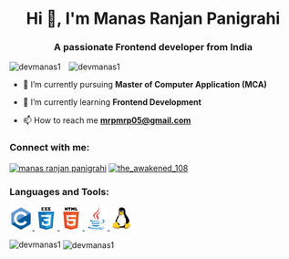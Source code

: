 <h1 align="center">Hi 👋, I'm Manas Ranjan Panigrahi</h1>
<h3 align="center">A passionate Frontend developer from India</h3>


 <img align="right" width="400" src="https://media3.giphy.com/media/qgQUggAC3Pfv687qPC/giphy.gif" alt="devmanas1" />
<p align="left"> <img src="https://komarev.com/ghpvc/?username=devmanas1&label=Profile%20views&color=0e75b6&style=flat" alt="devmanas1" /> </p>

- 🔭 I’m currently pursuing **Master of Computer Application (MCA)**

- 🌱 I’m currently learning **Frontend Development**

- 📫 How to reach me **mrpmrp05@gmail.com**

<h3 align="left">Connect with me:</h3>
<p align="left">
<a href="https://linkedin.com/in/manas ranjan panigrahi" target="blank"><img align="center" src="https://raw.githubusercontent.com/rahuldkjain/github-profile-readme-generator/master/src/images/icons/Social/linked-in-alt.svg" alt="manas ranjan panigrahi" height="30" width="40" /></a>
<a href="https://instagram.com/the_awakened_108" target="blank"><img align="center" src="https://raw.githubusercontent.com/rahuldkjain/github-profile-readme-generator/master/src/images/icons/Social/instagram.svg" alt="the_awakened_108" height="30" width="40" /></a>
</p>

<h3 align="left">Languages and Tools:</h3>
<p align="left"> <a href="https://www.cprogramming.com/" target="_blank" rel="noreferrer"> <img src="https://raw.githubusercontent.com/devicons/devicon/master/icons/c/c-original.svg" alt="c" width="40" height="40"/> </a> <a href="https://www.w3schools.com/css/" target="_blank" rel="noreferrer"> <img src="https://raw.githubusercontent.com/devicons/devicon/master/icons/css3/css3-original-wordmark.svg" alt="css3" width="40" height="40"/> </a> <a href="https://www.w3.org/html/" target="_blank" rel="noreferrer"> <img src="https://raw.githubusercontent.com/devicons/devicon/master/icons/html5/html5-original-wordmark.svg" alt="html5" width="40" height="40"/> </a> <a href="https://www.java.com" target="_blank" rel="noreferrer"> <img src="https://raw.githubusercontent.com/devicons/devicon/master/icons/java/java-original.svg" alt="java" width="40" height="40"/> </a> <a href="https://www.linux.org/" target="_blank" rel="noreferrer"> <img src="https://raw.githubusercontent.com/devicons/devicon/master/icons/linux/linux-original.svg" alt="linux" width="40" height="40"/> </a> </p>

<p><img align="left" src="https://github-readme-stats.vercel.app/api/top-langs?username=devmanas1&show_icons=true&locale=en&layout=compact" alt="devmanas1" /></p>

<p>&nbsp;<img align="center" src="https://github-readme-stats.vercel.app/api?username=devmanas1&show_icons=true&locale=en" alt="devmanas1" /></p>
